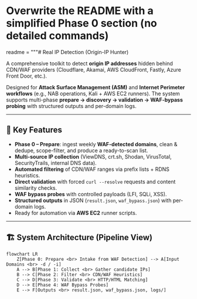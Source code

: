 # Overwrite the README with a simplified Phase 0 section (no detailed commands)
readme = """# Real IP Detection (Origin-IP Hunter)

A comprehensive toolkit to detect **origin IP addresses** hidden behind CDN/WAF providers (Cloudflare, Akamai, AWS CloudFront, Fastly, Azure Front Door, etc.).

Designed for **Attack Surface Management (ASM)** and **Internet Perimeter workflows** (e.g., NAB operations, Kali + AWS EC2 runners). The system supports multi-phase **prepare → discovery → validation → WAF-bypass probing** with structured outputs and per-domain logs.

---

## 🚀 Key Features

* **Phase 0 – Prepare**: ingest weekly **WAF-detected domains**, clean & dedupe, scope-filter, and produce a ready-to-scan list.
* **Multi-source IP collection** (ViewDNS, crt.sh, Shodan, VirusTotal, SecurityTrails, internal DNS data).
* **Automated filtering** of CDN/WAF ranges via prefix lists + RDNS heuristics.
* **Direct validation** with forced `curl --resolve` requests and content similarity checks.
* **WAF bypass probes** with controlled payloads (LFI, SQLi, XSS).
* **Structured outputs** in JSON (`result.json`, `waf_bypass.json`) with per-domain logs.
* Ready for automation via **AWS EC2** runner scripts.

---

## 🏗️ System Architecture (Pipeline View)

```mermaid
flowchart LR
    Z[Phase 0: Prepare <br> Intake from WAF Detection] --> A[Input Domains <br> -d / -i]
    A --> B[Phase 1: Collect <br> Gather candidate IPs]
    B --> C[Phase 2: Filter <br> CDN/WAF Heuristics]
    C --> D[Phase 3: Validate <br> HTTP/HTML Matching]
    D --> E[Phase 4: WAF Bypass Probes]
    E --> F[Outputs <br> result.json, waf_bypass.json, logs/]
